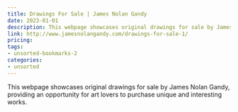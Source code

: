 ```yaml
---
title: Drawings For Sale | James Nolan Gandy
date: 2023-01-01
description: This webpage showcases original drawings for sale by James Nolan Gandy, providing an opportunity for art lovers to purchase unique and interesting works.
link: http://www.jamesnolangandy.com/drawings-for-sale-1/
pricing: 
tags: 
- unsorted-bookmarks-2 
categories: 
- unsorted 
---
```


This webpage showcases original drawings for sale by James Nolan Gandy, providing an opportunity for art lovers to purchase unique and interesting works.